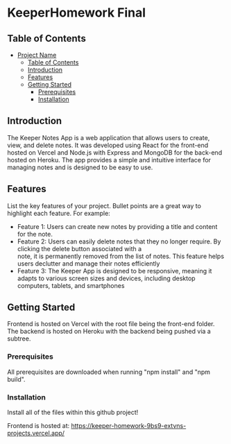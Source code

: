 # KeeperHomework Final


## Table of Contents

- [Project Name](#project-name)
  - [Table of Contents](#table-of-contents)
  - [Introduction](#introduction)
  - [Features](#features)
  - [Getting Started](#getting-started)
    - [Prerequisites](#prerequisites)
    - [Installation](#installation)


## Introduction

The Keeper Notes App is a web application that allows users to create, view, and delete notes. It was developed using React for the front-end hosted on Vercel and Node.js with Express and MongoDB for the back-end hosted on Heroku. The app provides a simple and intuitive interface for managing notes and is designed to be easy to use.

## Features

List the key features of your project. Bullet points are a great way to highlight each feature. For example:

- Feature 1: Users can create new notes by providing a title and content for the note.
- Feature 2: Users can easily delete notes that they no longer require. By clicking the delete button associated with a     
             note, it is permanently removed from the list of notes. This feature helps users declutter and manage their 
             notes efficiently
- Feature 3: The Keeper App is designed to be responsive, meaning it adapts to various screen sizes and devices, including                desktop computers, tablets, and smartphones

## Getting Started

Frontend is hosted on Vercel with the root file being the front-end folder. The backend is hosted on Heroku with the backend being pushed via a subtree.

### Prerequisites

All prerequisites are downloaded when running "npm install" and "npm build".

### Installation

Install all of the files within this github project!

Frontend is hosted at: https://keeper-homework-9bs9-extvns-projects.vercel.app/
